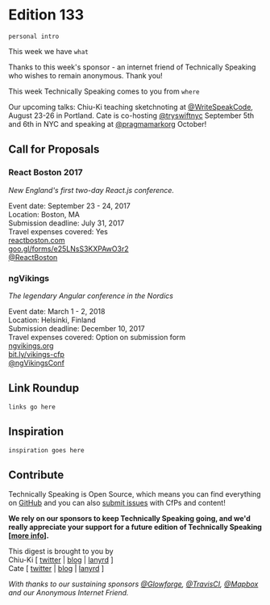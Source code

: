 # Edition 133

`personal intro`

This week we have `what`

Thanks to this week's sponsor - an internet friend of Technically Speaking who wishes to remain anonymous. Thank you!

This week Technically Speaking comes to you from `where`

Our upcoming talks: Chiu-Ki teaching sketchnoting at [@WriteSpeakCode](https://twitter.com/WriteSpeakCode), August 23-26 in Portland. Cate is co-hosting [@tryswiftnyc](http://twitter.com/tryswiftnyc) September 5th and 6th in NYC and speaking at [@pragmamarkorg](http://twitter.com/pragmamarkorg) October!


## Call for Proposals

### React Boston 2017
*New England's first two-day React.js conference.*

Event date: September 23 - 24, 2017  
Location: Boston, MA  
Submission deadline: July 31, 2017  
Travel expenses covered: Yes  
[reactboston.com](http://www.reactboston.com/)  
[goo.gl/forms/e25LNsS3KXPAwO3r2](https://goo.gl/forms/e25LNsS3KXPAwO3r2)  
[@ReactBoston](https://twitter.com/ReactBoston)

### ngVikings
*The legendary Angular conference in the Nordics*

Event date: March 1 - 2, 2018  
Location: Helsinki, Finland  
Submission deadline: December 10, 2017  
Travel expenses covered: Option on submission form  
[ngvikings.org](https://ngvikings.org/)  
[bit.ly/vikings-cfp](http://bit.ly/vikings-cfp)  
[@ngVikingsConf](https://twitter.com/ngVikingsConf)


## Link Roundup

`links go here`

## Inspiration

`inspiration goes here`  

## Contribute

Technically Speaking is Open Source, which means you can find everything on [GitHub](https://github.com/catehstn/technically-speaking/) and you can also [submit issues](https://github.com/catehstn/technically-speaking/issues/new) with CfPs and content!

**We rely on our sponsors to keep Technically Speaking going, and we'd really appreciate your support for a future edition of Technically Speaking [[more info](http://www.techspeak.email/sponsorship/)].**  


This digest is brought to you by  
Chiu-Ki [ [twitter](https://twitter.com/chiuki) | [blog](http://blog.sqisland.com/) | [lanyrd](http://lanyrd.com/profile/chiuki/) ]  
Cate [ [twitter](https://twitter.com/catehstn) | [blog](http://www.cate.blog/) | [lanyrd](http://lanyrd.com/profile/catehstn/) ]

*With thanks to our sustaining sponsors [@Glowforge](http://twitter.com/glowforge), [@TravisCI](http://twitter.com/travisci), [@Mapbox](http://twitter.com/mapbox) and our Anonymous Internet Friend.*
